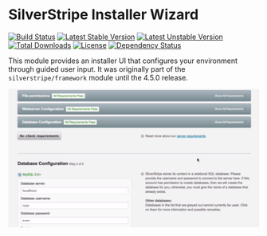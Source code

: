 # SilverStripe Installer Wizard

[![Build Status](https://api.travis-ci.org/silverstripe/silverstripe-installer-wizard.svg?branch=master)](https://travis-ci.org/silverstripe/silverstripe-installer-wizard)
[![Latest Stable Version](https://poser.pugx.org/silverstripe/installer-wizard/version.svg)](http://www.silverstripe.org/stable-download/)
[![Latest Unstable Version](https://poser.pugx.org/silverstripe/installer-wizard/v/unstable.svg)](https://packagist.org/packages/silverstripe/installer-wizard)
[![Total Downloads](https://poser.pugx.org/silverstripe/installer-wizard/downloads.svg)](https://packagist.org/packages/silverstripe/installer-wizard)
[![License](https://poser.pugx.org/silverstripe/installer-wizard/license.svg)](https://github.com/silverstripe/silverstripe-installer-wizard#license)
[![Dependency Status](https://www.versioneye.com/php/silverstripe:installer-wizard/badge.svg)](https://www.versioneye.com/php/silverstripe:installer-wizard)

This module provides an installer UI that configures your environment
through guided user input. It was originally part of the `silverstripe/framework`
module until the 4.5.0 release.

<img src="src/client/images/screenshot.png?raw=true">
